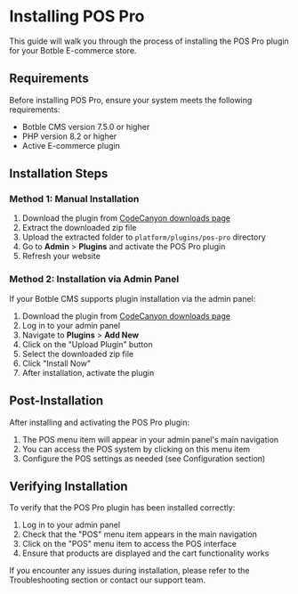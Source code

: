 # Installing POS Pro

This guide will walk you through the process of installing the POS Pro plugin for your Botble E-commerce store.

## Requirements

Before installing POS Pro, ensure your system meets the following requirements:

- Botble CMS version 7.5.0 or higher
- PHP version 8.2 or higher
- Active E-commerce plugin

## Installation Steps

### Method 1: Manual Installation

1. Download the plugin from [CodeCanyon downloads page](https://codecanyon.net/downloads)
2. Extract the downloaded zip file
3. Upload the extracted folder to `platform/plugins/pos-pro` directory
4. Go to **Admin** > **Plugins** and activate the POS Pro plugin
5. Refresh your website

### Method 2: Installation via Admin Panel

If your Botble CMS supports plugin installation via the admin panel:

1. Download the plugin from [CodeCanyon downloads page](https://codecanyon.net/downloads)
2. Log in to your admin panel
3. Navigate to **Plugins** > **Add New**
4. Click on the "Upload Plugin" button
5. Select the downloaded zip file
6. Click "Install Now"
7. After installation, activate the plugin

## Post-Installation

After installing and activating the POS Pro plugin:

1. The POS menu item will appear in your admin panel's main navigation
2. You can access the POS system by clicking on this menu item
3. Configure the POS settings as needed (see Configuration section)

## Verifying Installation

To verify that the POS Pro plugin has been installed correctly:

1. Log in to your admin panel
2. Check that the "POS" menu item appears in the main navigation
3. Click on the "POS" menu item to access the POS interface
4. Ensure that products are displayed and the cart functionality works

If you encounter any issues during installation, please refer to the Troubleshooting section or contact our support team.
